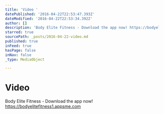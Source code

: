 ```yaml
---
title: 'Video '
datePublished: '2016-04-22T22:53:47.393Z'
dateModified: '2016-04-22T22:53:34.392Z'
author: []
description: 'Body Elite Fitness - Download the app now! https://bodyelitefitness1.appsme.com'
starred: true
sourcePath: _posts/2016-04-22-video.md
published: true
inFeed: true
hasPage: false
inNav: false
_type: MediaObject

---
```

# Video 

Body Elite Fitness - Download the app now!  
https://bodyelitefitness1.appsme.com